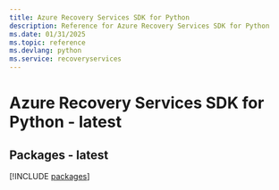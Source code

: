 ```yaml
---
title: Azure Recovery Services SDK for Python
description: Reference for Azure Recovery Services SDK for Python
ms.date: 01/31/2025
ms.topic: reference
ms.devlang: python
ms.service: recoveryservices
---
```

# Azure Recovery Services SDK for Python - latest
## Packages - latest
[!INCLUDE [packages](recovery-services-index.md)]